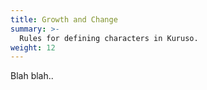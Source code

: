 ```yaml
---
title: Growth and Change
summary: >-
  Rules for defining characters in Kuruso.
weight: 12
---
```


Blah blah..
